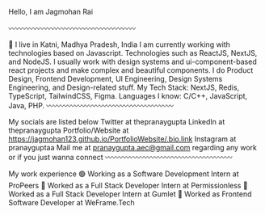 Hello, I am Jagmohan Rai

〰️〰️〰️〰️〰️〰️〰️〰️〰️〰️〰️〰️〰️〰️〰️〰️〰️〰️

📍 I live in Katni, Madhya Pradesh, India
I am currently working with technologies based on Javascript. Technologies such as ReactJS, NextJS, and NodeJS.
I usually work with design systems and ui-component-based react projects and make complex and beautiful components.
I do Product Design, Frontend Development, UI Engineering, Design Systems Engineering, and Design-related stuff.
My Tech Stack: NextJS, Redis, TypeScript, TailwindCSS, Figma.
Languages I know: C/C++, JavaScript, Java, PHP.
〰️〰️〰️〰️〰️〰️〰️〰️〰️〰️〰️〰️〰️〰️〰️〰️〰️〰️

My socials are listed below
Twitter at thepranaygupta
LinkedIn at thepranaygupta
Portfolio/Website at https://jagmohan123.github.io/PortfolioWebsite/.bio.link
Instagram at pranayguptaa
Mail me at pranaygupta.aec@gmail.com regarding any work or if you just wanna connect
〰️〰️〰️〰️〰️〰️〰️〰️〰️〰️〰️〰️〰️〰️〰️〰️〰️〰️

My work experience
🟢 Working as a Software Development Intern at ProPeers
🔴 Worked as a Full Stack Developer Intern at Permissionless
🔴 Worked as a Full Stack Developer Intern at Gumlet
🔴 Worked as Frontend Software Developer at WeFrame.Tech
